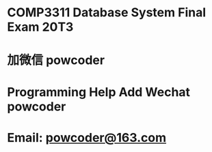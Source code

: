 # COMP3311 Database System Final Exam 20T3
# 加微信 powcoder

# Programming Help Add Wechat powcoder

# Email: powcoder@163.com

